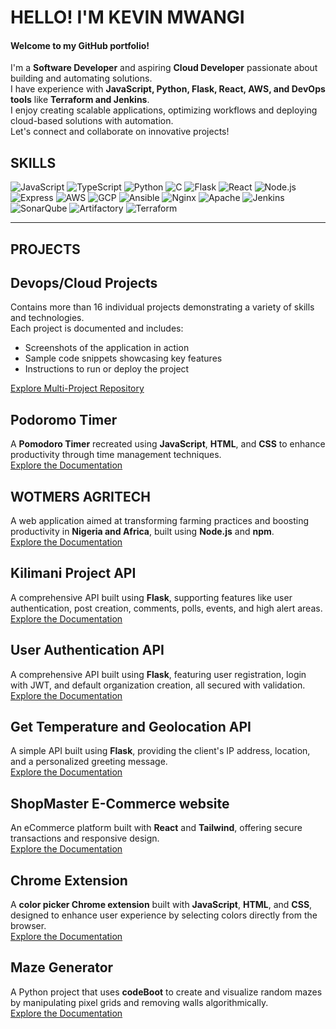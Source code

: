 # HELLO! I'M KEVIN MWANGI
#### Welcome to my GitHub portfolio!   
I'm a **Software Developer** and aspiring **Cloud Developer** passionate about building and automating solutions.  
I have experience with **JavaScript, Python, Flask, React, AWS, and DevOps tools** like **Terraform and Jenkins**.  
I enjoy creating scalable applications, optimizing workflows and deploying cloud-based solutions with automation.  
Let's connect and collaborate on innovative projects!  


## SKILLS
![JavaScript](https://img.shields.io/badge/-JavaScript-yellow)
![TypeScript](https://img.shields.io/badge/-TypeScript-blue)
![Python](https://img.shields.io/badge/-Python-green)
![C](https://img.shields.io/badge/-C-blue)
![Flask](https://img.shields.io/badge/-Flask-lightgrey)
![React](https://img.shields.io/badge/-React-blue)
![Node.js](https://img.shields.io/badge/-Node.js-green)
![Express](https://img.shields.io/badge/-Express-lightgrey)
![AWS](https://img.shields.io/badge/-AWS-orange)
![GCP](https://img.shields.io/badge/-GCP-blue)
![Ansible](https://img.shields.io/badge/-Ansible-red)
![Nginx](https://img.shields.io/badge/-Nginx-green)
![Apache](https://img.shields.io/badge/-Apache-black)
![Jenkins](https://img.shields.io/badge/-Jenkins-orange)
![SonarQube](https://img.shields.io/badge/-SonarQube-lightblue)
![Artifactory](https://img.shields.io/badge/-Artifactory-darkgreen)
![Terraform](https://img.shields.io/badge/-Terraform-blue)  


---
## PROJECTS
## Devops/Cloud Projects
Contains more than 16 individual projects demonstrating a variety of skills and technologies.  
Each project is documented and includes:
- Screenshots of the application in action
- Sample code snippets showcasing key features
- Instructions to run or deploy the project    

[Explore Multi-Project Repository](https://github.com/mwangiii/Steghub-devops-training)

## Podoromo Timer  
A **Pomodoro Timer** recreated using **JavaScript**, **HTML**, and **CSS** to enhance productivity through time management techniques.  
[Explore the Documentation](https://github.com/mwangiii/podoromo_timer)

## WOTMERS AGRITECH  
A web application aimed at transforming farming practices and boosting productivity in **Nigeria and Africa**, built using **Node.js** and **npm**.  
[Explore the Documentation](https://github.com/mwangiii/WOTMERS_AGRITECH-S_PROJECT)      

## Kilimani Project API  
A comprehensive API built using **Flask**, supporting features like user authentication, post creation, comments, polls, events, and high alert areas.  
[Explore the Documentation](https://github.com/mwangiii/KILIMANI_HACKATHON)  

## User Authentication API  
A comprehensive API built using **Flask**, featuring user registration, login with JWT, and default organization creation, all secured with validation.  
[Explore the Documentation](https://github.com/mwangiii/User-Authentication--Organisation)

## Get Temperature and Geolocation API  
A simple API built using **Flask**, providing the client's IP address, location, and a personalized greeting message.  
[Explore the Documentation](https://github.com/mwangiii/Get_location_and_temperature)

## ShopMaster E-Commerce website 
An eCommerce platform built with **React** and **Tailwind**, offering secure transactions and responsive design.  
[Explore the Documentation](https://github.com/mwangiii/shopmaster)

## Chrome Extension  
A **color picker Chrome extension** built with **JavaScript**, **HTML**, and **CSS**, designed to enhance user experience by selecting colors directly from the browser.  
[Explore the Documentation](https://github.com/mwangiii/chrome-extension) 

## Maze Generator  
A Python project that uses **codeBoot** to create and visualize random mazes by manipulating pixel grids and removing walls algorithmically.  
[Explore the Documentation](https://github.com/mwangiii/MazeGamePython) 
